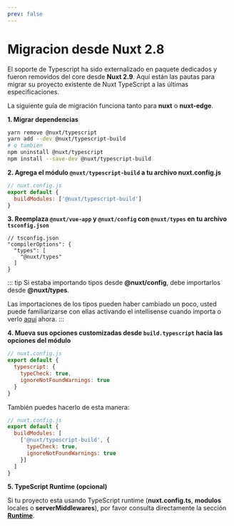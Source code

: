```yaml
---
prev: false
---
```


# Migracion desde Nuxt 2.8

El soporte de Typescript ha sido externalizado en paquete dedicados y fueron removidos del core desde **Nuxt 2.9**. Aquí están las pautas para migrar su proyecto existente de Nuxt TypeScript a las últimas especificaciones.

La siguiente guía de migración funciona tanto para **nuxt** o **nuxt-edge**.

**1. Migrar dependencias**

```sh
yarn remove @nuxt/typescript
yarn add --dev @nuxt/typescript-build
# o tambien
npm uninstall @nuxt/typescript
npm install --save-dev @nuxt/typescript-build
```

**2. Agrega el módulo `@nuxt/typescript-build` a tu archivo nuxt.config.js**

```js
// nuxt.config.js
export default {
  buildModules: ['@nuxt/typescript-build']
}
```

**3. Reemplaza `@nuxt/vue-app` y `@nuxt/config` con `@nuxt/types` en tu archivo `tsconfig.json`**

```json{4}
// tsconfig.json
"compilerOptions": {
  "types": [
    "@nuxt/types"
  ]
}
```

::: tip
Si estaba importando tipos desde **@nuxt/config**, debe importarlos desde **@nuxt/types**.

Las importaciones de los tipos pueden haber cambiado un poco, usted puede familiarizarse con ellas activando el intellisense cuando importa o verlo [aquí](https://github.com/nuxt/typescript/tree/master/packages/types) ahora.
:::

**4. Mueva sus opciones customizadas desde `build.typescript` hacia las opciones del módulo**

```js
// nuxt.config.js
export default {
  typescript: {
    typeCheck: true,
    ignoreNotFoundWarnings: true
  }
}
```

También puedes hacerlo de esta manera:

```js
// nuxt.config.js
export default {
  buildModules: [
    ['@nuxt/typescript-build', {
      typeCheck: true,
      ignoreNotFoundWarnings: true
    }]
  ]
}
```

**5. TypeScript Runtime (opcional)**

Si tu proyecto esta usando TypeScript runtime (**nuxt.config.ts**, **modulos** locales o **serverMiddlewares**), por favor consulta directamente la sección [**Runtime**](./guide/runtime).
